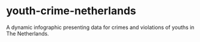 # youth-crime-netherlands
A dynamic infographic presenting data for crimes and violations of youths in The Netherlands.
